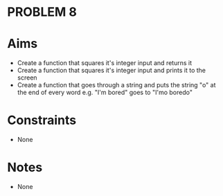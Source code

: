 PROBLEM 8
=========

Aims
====
- Create a function that squares it's integer input and returns it
- Create a function that squares it's integer input and prints it to the screen
- Create a function that goes through a string and puts the string "o" at the end 
  of every word e.g. "I'm bored" goes to "I'mo boredo"

Constraints
===========
- None

Notes
=====
- None
